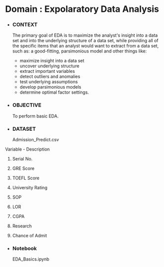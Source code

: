 # Domain : Expolaratory Data Analysis

- ### CONTEXT 
  The primary goal of EDA is to maximize the analyst's insight into a data set and into the underlying structure of a data set, while providing all of the specific items that an
  analyst would want to extract from a data set, such as: a good-fitting, parsimonious model and other things like:
  - maximize insight into a data set
  - uncover underlying structure
  - extract important variables
  - detect outliers and anomalies
  - test underlying assumptions
  - develop parsimonious models
  - determine optimal factor settings.


- ### OBJECTIVE 
  To perform basic EDA.

- ### DATASET 
  Admission_Predict.csv

Variable - Description 

1. Serial No.

2. GRE Score

3. TOEFL Score

4. University Rating

5. SOP

6. LOR

7. CGPA

8. Research

9. Chance of Admit

- ### Notebook
  EDA_Basics.ipynb

